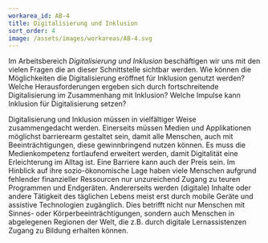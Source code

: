 ```yaml
---
workarea_id: AB-4
title: Digitalisierung und Inklusion
sort_order: 4
image: /assets/images/workareas/AB-4.svg
---
```

Im Arbeitsbereich *Digitalisierung und Inklusion* beschäftigen wir uns mit den vielen Fragen die an dieser Schnittstelle sichtbar werden. Wie können die Möglichkeiten die Digitalisierung eröffnet für Inklusion genutzt werden? Welche Herausforderungen ergeben sich durch fortschreitende Digitalisierung im Zusammenhang mit Inklusion? Welche Impulse kann Inklusion für Digitalisierung setzen? 

Digitalisierung und Inklusion müssen in vielfältiger Weise zusammengedacht werden. Einerseits müssen Medien und Applikationen möglichst barrierearm gestaltet sein, damit alle Menschen, auch mit Beeinträchtigungen, diese gewinnbringend nutzen können. Es muss die Medienkompetenz fortlaufend erweitert werden, damit Digitalität eine Erleichterung im Alltag ist. Eine Barriere kann auch der Preis sein. Im Hinblick auf ihre sozio-ökonomische Lage haben viele Menschen aufgrund fehlender finanzieller Ressourcen nur unzureichend Zugang zu teuren Programmen und Endgeräten. Andererseits werden (digitale) Inhalte oder andere Tätigkeit des täglichen Lebens meist erst durch mobile Geräte und assistive Technologien zugänglich. Dies betrifft nicht nur Menschen mit Sinnes- oder Körperbeeinträchtigungen, sondern auch Menschen in abgelegenen Regionen der Welt, die z.B. durch digitale Lernassistenzen Zugang zu Bildung erhalten können.